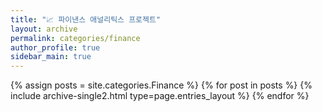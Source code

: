 ```yaml
---
title: "📈 파이낸스 애널리틱스 프로젝트"
layout: archive
permalink: categories/finance
author_profile: true
sidebar_main: true
---
```



{% assign posts = site.categories.Finance %}
{% for post in posts %} {% include archive-single2.html type=page.entries_layout %} {% endfor %}
